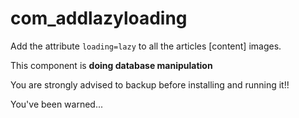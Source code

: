 # com_addlazyloading

Add the attribute `loading=lazy` to all the articles [content] images.

This component is **doing database manipulation**

You are strongly advised to backup before installing and running it!!


You've been warned...
